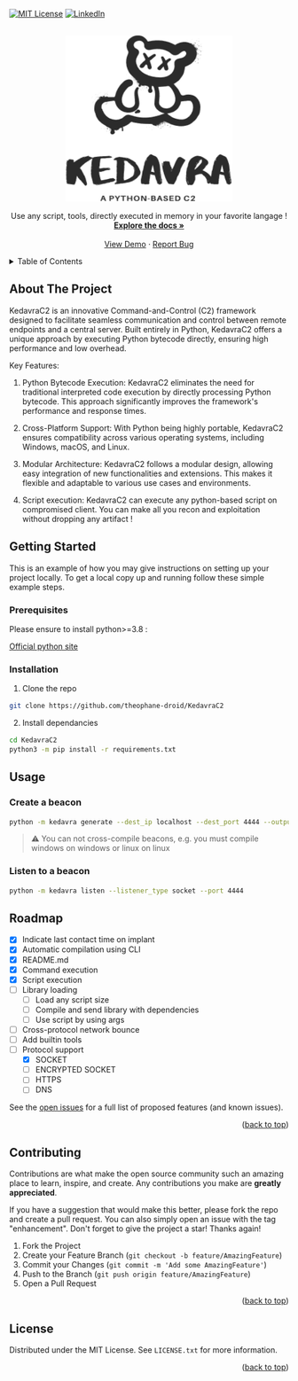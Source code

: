 <!-- Improved compatibility of back to top link: See: https://github.com/othneildrew/Best-README-Template/pull/73 -->
<a name="readme-top"></a>
<!--
*** Thanks for checking out the Best-README-Template. If you have a suggestion
*** that would make this better, please fork the repo and create a pull request
*** or simply open an issue with the tag "enhancement".
*** Don't forget to give the project a star!
*** Thanks again! Now go create something AMAZING! :D
-->



<!-- PROJECT SHIELDS -->
<!--
*** I'm using markdown "reference style" links for readability.
*** Reference links are enclosed in brackets [ ] instead of parentheses ( ).
*** See the bottom of this document for the declaration of the reference variables
*** for contributors-url, forks-url, etc. This is an optional, concise syntax you may use.
*** https://www.markdownguide.org/basic-syntax/#reference-style-links
-->
[![MIT License][license-shield]][license-url]
[![LinkedIn][linkedin-shield]][linkedin-url]

<br />
<div align="center">
  <a href="https://github.com/theophane-droid/KadavraC2">
    <img src="./docs/img/test.png" alt="Logo" width="300" height="300">
  </a>

  <p align="center">
    Use any script, tools, directly executed in memory in your favorite langage !
    <br />
    <a href="#"><strong>Explore the docs »</strong></a>
    <br />
    <br />
    <a href="#">View Demo</a>
    ·
    <a href="#">Report Bug</a>
  </p>
</div>

<!-- TABLE OF CONTENTS -->
<details>
  <summary>Table of Contents</summary>
  <ol>
    <li>
      <a href="#about-the-project">About The Project</a>
      <ul>
        <li><a href="#built-with">Built With</a></li>
      </ul>
    </li>
    <li>
      <a href="#getting-started">Getting Started</a>
      <ul>
        <li><a href="#prerequisites">Prerequisites</a></li>
        <li><a href="#installation">Installation</a></li>
      </ul>
    </li>
    <li><a href="#usage">Usage</a></li>
    <li><a href="#roadmap">Roadmap</a></li>
    <li><a href="#contributing">Contributing</a></li>
    <li><a href="#license">License</a></li>
  </ol>
</details>


## About The Project

KedavraC2 is an innovative Command-and-Control (C2) framework designed to facilitate seamless communication and control between remote endpoints and a central server. Built entirely in Python, KedavraC2 offers a unique approach by executing Python bytecode directly, ensuring high performance and low overhead.

Key Features:

1. Python Bytecode Execution: KedavraC2 eliminates the need for traditional interpreted code execution by directly processing Python bytecode. This approach significantly improves the framework's performance and response times.

2. Cross-Platform Support: With Python being highly portable, KedavraC2 ensures compatibility across various operating systems, including Windows, macOS, and Linux.

3. Modular Architecture: KedavraC2 follows a modular design, allowing easy integration of new functionalities and extensions. This makes it flexible and adaptable to various use cases and environments.

4. Script execution: KedavraC2 can execute any python-based script on compromised client. You can make all you recon and exploitation without dropping any artifact !


## Getting Started

This is an example of how you may give instructions on setting up your project locally.
To get a local copy up and running follow these simple example steps.

### Prerequisites

Please ensure to install python>=3.8 :

[Official python site](https://www.python.org/downloads/)

### Installation

1. Clone the repo

```bash
git clone https://github.com/theophane-droid/KedavraC2
```

2. Install dependancies

```bash
cd KedavraC2
python3 -m pip install -r requirements.txt
```

## Usage

### Create a beacon

```bash
python -m kedavra generate --dest_ip localhost --dest_port 4444 --output aaa.exe --format exe --beacon_type socket
```

> ⚠️ You can not cross-compile beacons, e.g. you must compile windows on windows or linux on linux

### Listen to a beacon

```bash
python -m kedavra listen --listener_type socket --port 4444
```

## Roadmap

- [x] Indicate last contact time on implant
- [x] Automatic compilation using CLI
- [x] README.md
- [x] Command execution
- [x] Script execution
- [ ] Library loading
    - [ ] Load any script size
    - [ ] Compile and send library with dependencies
    - [ ] Use script by using args
- [ ] Cross-protocol network bounce
- [ ] Add builtin tools
- [ ] Protocol support
    - [x] SOCKET
    - [ ] ENCRYPTED SOCKET
    - [ ] HTTPS
    - [ ] DNS

See the [open issues](https://github.com/theophane-droid/KedavraC2/issues) for a full list of proposed features (and known issues).

<p align="right">(<a href="#readme-top">back to top</a>)</p>


<!-- CONTRIBUTING -->
## Contributing

Contributions are what make the open source community such an amazing place to learn, inspire, and create. Any contributions you make are **greatly appreciated**.

If you have a suggestion that would make this better, please fork the repo and create a pull request. You can also simply open an issue with the tag "enhancement".
Don't forget to give the project a star! Thanks again!

1. Fork the Project
2. Create your Feature Branch (`git checkout -b feature/AmazingFeature`)
3. Commit your Changes (`git commit -m 'Add some AmazingFeature'`)
4. Push to the Branch (`git push origin feature/AmazingFeature`)
5. Open a Pull Request

<p align="right">(<a href="#readme-top">back to top</a>)</p>



<!-- LICENSE -->
## License

Distributed under the MIT License. See `LICENSE.txt` for more information.

<p align="right">(<a href="#readme-top">back to top</a>)</p>


<!-- MARKDOWN LINKS & IMAGES -->
<!-- https://www.markdownguide.org/basic-syntax/#reference-style-links -->
[contributors-shield]: https://img.shields.io/github/contributors/othneildrew/Best-README-Template.svg?style=for-the-badge
[contributors-url]: https://github.com/othneildrew/Best-README-Template/graphs/contributors
[forks-shield]: https://img.shields.io/github/forks/othneildrew/Best-README-Template.svg?style=for-the-badge
[forks-url]: https://github.com/othneildrew/Best-README-Template/network/members
[stars-shield]: https://img.shields.io/github/stars/othneildrew/Best-README-Template.svg?style=for-the-badge
[stars-url]: https://github.com/othneildrew/Best-README-Template/stargazers
[issues-shield]: https://img.shields.io/github/issues/othneildrew/Best-README-Template.svg?style=for-the-badge
[issues-url]: https://github.com/othneildrew/Best-README-Template/issues
[license-shield]: https://img.shields.io/github/license/othneildrew/Best-README-Template.svg?style=for-the-badge
[license-url]: https://github.com/othneildrew/Best-README-Template/blob/master/LICENSE.txt
[linkedin-shield]: https://img.shields.io/badge/-LinkedIn-black.svg?style=for-the-badge&logo=linkedin&colorB=555
[linkedin-url]: https://linkedin.com/in/othneildrew
[product-screenshot]: images/screenshot.png
[Next.js]: https://img.shields.io/badge/next.js-000000?style=for-the-badge&logo=nextdotjs&logoColor=white
[Next-url]: https://nextjs.org/
[React.js]: https://img.shields.io/badge/React-20232A?style=for-the-badge&logo=react&logoColor=61DAFB
[React-url]: https://reactjs.org/
[Vue.js]: https://img.shields.io/badge/Vue.js-35495E?style=for-the-badge&logo=vuedotjs&logoColor=4FC08D
[Vue-url]: https://vuejs.org/
[Angular.io]: https://img.shields.io/badge/Angular-DD0031?style=for-the-badge&logo=angular&logoColor=white
[Angular-url]: https://angular.io/
[Svelte.dev]: https://img.shields.io/badge/Svelte-4A4A55?style=for-the-badge&logo=svelte&logoColor=FF3E00
[Svelte-url]: https://svelte.dev/
[Laravel.com]: https://img.shields.io/badge/Laravel-FF2D20?style=for-the-badge&logo=laravel&logoColor=white
[Laravel-url]: https://laravel.com
[Bootstrap.com]: https://img.shields.io/badge/Bootstrap-563D7C?style=for-the-badge&logo=bootstrap&logoColor=white
[Bootstrap-url]: https://getbootstrap.com
[JQuery.com]: https://img.shields.io/badge/jQuery-0769AD?style=for-the-badge&logo=jquery&logoColor=white
[JQuery-url]: https://jquery.com 
